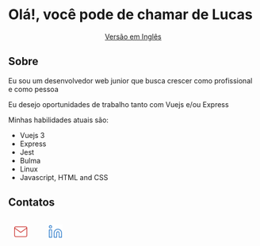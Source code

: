# Olá!, você pode de chamar de Lucas

<div align=center>

[Versão em Inglês](./README.md)

</div>

## Sobre


Eu sou um desenvolvedor web junior que busca crescer como profissional e como pessoa

Eu desejo oportunidades de trabalho tanto com Vuejs e/ou Express

Minhas habilidades atuais são:

- Vuejs 3
- Express
- Jest
- Bulma
- Linux
- Javascript, HTML and CSS

## Contatos


<div
style="display: flex;
justify-content: space-between;
max-width: 100px;
padding-left: 10px;"
id="networks">

<a href="mailto:lucas.web3535@gmail.com"
title="mande um email :D">
<img height=30 width=30
src="./icons/mail.svg">
</a>

<a href="https://www.linkedin.com/in/lucas-eduardo-33089320a/"
title="meu linkedin">
<img height=30 width=30
src="./icons/linkedin.svg">
</a>

</div>

